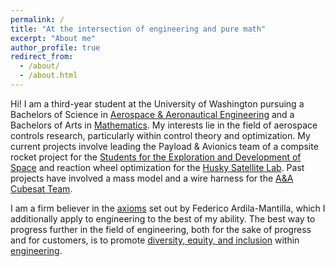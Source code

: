 ```yaml
---
permalink: /
title: "At the intersection of engineering and pure math"
excerpt: "About me"
author_profile: true
redirect_from: 
  - /about/
  - /about.html
---
```

Hi! I am a third-year student at the University of Washington pursuing a Bachelors of Science in [Aerospace & Aeronautical Engineering](https://aa.washington.edu) and a Bachelors of Arts in [Mathematics](https://math.washington.edu). My interests lie in the field of aerospace controls research, particularly within control theory and optimization. My current projects involve leading the Payload & Avionics team of a compsite rocket project for the [Students for the Exploration and Development of Space](https://sites.uw.edu/seds/) and reaction wheel optimization for the [Husky Satellite Lab](https://huskysat.org). Past projects have involved a mass model and a wire harness for the [A&A Cubesat Team](https://aact.space).

I am a firm believer in the [axioms](https://www.ams.org/publications/journals/notices/201610/rnoti-p1164.pdf) set out by Federico Ardila-Mantilla, which I additionally apply to engineering to the best of my ability. The best way to progress further in the field of engineering, both for the sake of progress and for customers, is to promote [diversity, equity, and inclusion](https://www.nspe.org/resources/pe-magazine/july-2020/why-should-i-care-about-diversity-engineering) within [engineering](https://www.colorado.edu/emp/2021/01/22/equity-inclusion-and-diversity-engineering-why-they-matter).   